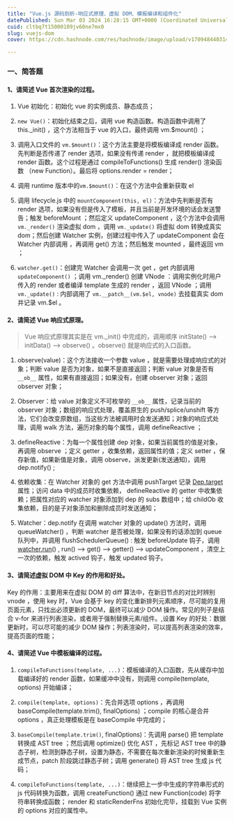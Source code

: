 ```yaml
---
title: "Vue.js 源码剖析-响应式原理、虚拟 DOM、模板编译和组件化"
datePublished: Sun Mar 03 2024 16:28:15 GMT+0000 (Coordinated Universal Time)
cuid: cltbq7t15000109jv60ne7mx0
slug: vuejs-dom
cover: https://cdn.hashnode.com/res/hashnode/image/upload/v1709484403144/6fefb227-81ec-43a8-9609-f4819ec30bd8.png

---
```


### **一、简答题**

#### **1、请简述 Vue 首次渲染的过程。**

1. Vue 初始化：初始化 vue 的实例成员、静态成员；
    
2. `new Vue()`：初始化结束之后，调用 vue 构造函数。构造函数中调用了 this.\_init() ，这个方法相当于 vue 的入口，最终调用 vm.$mount() ；
    

3. 调用入口文件的 `vm.$mount()`：这个方法主要是将模板编译成 render 函数。先判断是否传递了 render 选项，如果没有传递 render ，就把模板编译成 render 函数。这个过程是通过 compileToFunctions() 生成 render() 渲染函数 （new Function）。最后将 options.render = render；
    
4. 调用 runtime 版本中的`vm.$mount()`：在这个方法中会重新获取 el
    
5. 调用 lifecycle.js 中的 `mountComponent(this, el)`：方法中先判断是否有 render 选项，如果没有但是传入了模板，并且当前是开发环境的话会发送警告；触发 beforeMount ；然后定义 updateComponent ，这个方法中会调用 `vm._render()` 渲染虚拟 dom ，调用 `vm._update()` 将虚拟 dom 转换成真实 dom；然后创建 Watcher 实例，创建过程中传入了 updateComponent 会在 Watcher 内部调用 ，再调用 get() 方法；然后触发 mounted ，最终返回 vm ；
    
6. `watcher.get()`：创建完 Watcher 会调用一次 get ，get 内部调用 `updateComponent()` ；调用 vm.\_render() 创建 VNode ：调用实例化时用户传入的 render 或者编译 template 生成的 render ，返回 VNode ；调用 `vm._update()` : 内部调用了 `vm.__patch__(vm.$el, vnode)` 去挂载真实 dom 并记录 vm.$el 。
    

#### **2、请简述 Vue 响应式原理。**

> Vue 响应式原理其实是在 vm.\_init() 中完成的，调用顺序 initState() --&gt; initData() --&gt; observe() 。observe() 就是响应式的入口函数。

1. observe(value)：这个方法接收一个参数 value ，就是需要处理成响应式的对象；判断 value 是否为对象，如果不是直接返回；判断 value 对象是否有 `__ob__` 属性，如果有直接返回；如果没有，创建 observer 对象；返回 observer 对象；
    
2. Observer：给 value 对象定义不可枚举的 `__ob__` 属性，记录当前的 observer 对象；数组的响应式处理，覆盖原生的 push/splice/unshift 等方法，它们会改变原数组，当这些方法被调用时会发送通知；对象的响应式处理，调用 walk 方法，遍历对象的每个属性，调用 defineReactive ；
    
3. defineReactive：为每一个属性创建 dep 对象，如果当前属性的值是对象，再调用 observe ；定义 getter ，收集依赖，返回属性的值；定义 setter ，保存新值，如果新值是对象，调用 observe，派发更新(发送通知)，调用 dep.notify() ;
    
4. 依赖收集：在 Watcher 对象的 get 方法中调用 pushTarget 记录 [Dep.target](http://Dep.target) 属性；访问 data 中的成员时收集依赖， defineReactive 的 getter 中收集依赖；把属性对应的 watcher 对象添加到 dep 的 subs 数组中；给 childOb 收集依赖，目的是子对象添加和删除成员时发送通知；
    
5. Watcher：dep.notify 在调用 watcher 对象的 update() 方法时，调用 queueWatcher() ，判断 watcher 是否被处理，如果没有的话添加到 queue 队列中，并调用 flushSchedulerQueue() : 触发 beforeUpdate 钩子，调用 [watcher.run](http://watcher.run)() , run() --&gt; get() --&gt; getter() --&gt; updateComponent ，清空上一次的依赖，触发 actived 钩子，触发 updated 钩子。
    

#### **3、请简述虚拟 DOM 中 Key 的作用和好处。**

Key 的作用：主要用来在虚拟 DOM 的 diff 算法中，在新旧节点的对比时辨别 vnode ，使用 key 时，Vue 会基于 key 的变化重新排列元素顺序，尽可能的复用页面元素，只找出必须更新的 DOM，最终可以减少 DOM 操作。常见的列子是结合 v-for 来进行列表渲染，或者用于强制替换元素/组件。,设置 Key 的好处：数据更新时，可以尽可能的减少 DOM 操作；列表渲染时，可以提高列表渲染的效率，提高页面的性能；

#### **4、请简述 Vue 中模板编译的过程。**

1. `compileToFunctions(template, ...)`：模板编译的入口函数，先从缓存中加载编译好的 render 函数，如果缓冲中没有，则调用 compile(template, options) 开始编译；
    
2. `compile(template, options)`：先合并选项 options ，再调用 baseCompile(template.trim(), finalOptions) ；compile 的核心是合并 options ，真正处理模板是在 baseCompile 中完成的；
    
3. `baseCompile(template.trim()`, finalOptions)：先调用 parse() 把 template 转换成 AST tree ；然后调用 optimize() 优化 AST ，先标记 AST tree 中的静态子树，检测到静态子树，设置为静态，不需要在每次重新渲染的时候重新生成节点，patch 阶段跳过静态子树；调用 generate() 将 AST tree 生成 js 代码；
    
4. `compileToFunctions(template, ...)`：继续把上一步中生成的字符串形式的 js 代码转换为函数，调用 createFunction() 通过 new Function(code) 将字符串转换成函数； render 和 staticRenderFns 初始化完毕，挂载到 Vue 实例的 options 对应的属性中。